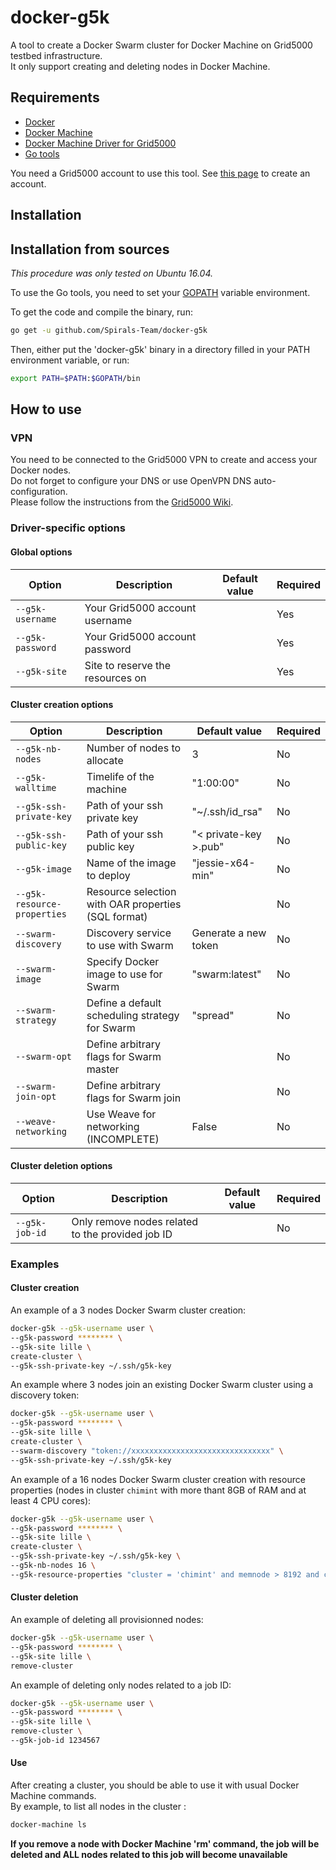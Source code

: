 # docker-g5k
A tool to create a Docker Swarm cluster for Docker Machine on Grid5000 testbed infrastructure.  
It only support creating and deleting nodes in Docker Machine.   

## Requirements
* [Docker](https://www.docker.com/products/overview#/install_the_platform)
* [Docker Machine](https://docs.docker.com/machine/install-machine)
* [Docker Machine Driver for Grid5000](https://github.com/Spirals-Team/docker-machine-driver-g5k)
* [Go tools](https://golang.org/doc/install)

You need a Grid5000 account to use this tool. See [this page](https://www.grid5000.fr/mediawiki/index.php/Grid5000:Get_an_account) to create an account.

## Installation

## Installation from sources
*This procedure was only tested on Ubuntu 16.04.*

To use the Go tools, you need to set your [GOPATH](https://golang.org/doc/code.html#GOPATH) variable environment.

To get the code and compile the binary, run:
```bash
go get -u github.com/Spirals-Team/docker-g5k
```

Then, either put the 'docker-g5k' binary in a directory filled in your PATH environment variable, or run:
```bash
export PATH=$PATH:$GOPATH/bin
```

## How to use

### VPN
You need to be connected to the Grid5000 VPN to create and access your Docker nodes.  
Do not forget to configure your DNS or use OpenVPN DNS auto-configuration.  
Please follow the instructions from the [Grid5000 Wiki](https://www.grid5000.fr/mediawiki/index.php/VPN).

### Driver-specific options

#### Global options

|            Option            |                       Description                       |     Default value     |  Required  |
|------------------------------|---------------------------------------------------------|-----------------------|------------|
| `--g5k-username`             | Your Grid5000 account username                          |                       | Yes        |
| `--g5k-password`             | Your Grid5000 account password                          |                       | Yes        |
| `--g5k-site`                 | Site to reserve the resources on                        |                       | Yes        |

#### Cluster creation options

|            Option            |                       Description                       |     Default value     |  Required  |
|------------------------------|---------------------------------------------------------|-----------------------|------------|
| `--g5k-nb-nodes`             | Number of nodes to allocate                             | 3                     | No         |
| `--g5k-walltime`             | Timelife of the machine                                 | "1:00:00"             | No         |
| `--g5k-ssh-private-key`      | Path of your ssh private key                            | "~/.ssh/id_rsa"       | No         |
| `--g5k-ssh-public-key`       | Path of your ssh public key                             | "< private-key >.pub" | No         |
| `--g5k-image`                | Name of the image to deploy                             | "jessie-x64-min"      | No         |
| `--g5k-resource-properties`  | Resource selection with OAR properties (SQL format)     |                       | No         |
| `--swarm-discovery`          | Discovery service to use with Swarm                     | Generate a new token  | No         |
| `--swarm-image`              | Specify Docker image to use for Swarm                   | "swarm:latest"        | No         |
| `--swarm-strategy`           | Define a default scheduling strategy for Swarm          | "spread"              | No         |
| `--swarm-opt`                | Define arbitrary flags for Swarm master                 |                       | No         |
| `--swarm-join-opt`           | Define arbitrary flags for Swarm join                   |                       | No         |
| `--weave-networking`         | Use Weave for networking (INCOMPLETE)                   | False                 | No         |

#### Cluster deletion options

|            Option            |                       Description                       |     Default value     |  Required  |
|------------------------------|---------------------------------------------------------|-----------------------|------------|
| `--g5k-job-id`               | Only remove nodes related to the provided job ID        |                       | No         |

### Examples

#### Cluster creation

An example of a 3 nodes Docker Swarm cluster creation:
```bash
docker-g5k --g5k-username user \
--g5k-password ******** \
--g5k-site lille \
create-cluster \
--g5k-ssh-private-key ~/.ssh/g5k-key
```

An example where 3 nodes join an existing Docker Swarm cluster using a discovery token:
```bash
docker-g5k --g5k-username user \
--g5k-password ******** \
--g5k-site lille \
create-cluster \
--swarm-discovery "token://xxxxxxxxxxxxxxxxxxxxxxxxxxxxxxx" \
--g5k-ssh-private-key ~/.ssh/g5k-key
```

An example of a 16 nodes Docker Swarm cluster creation with resource properties (nodes in cluster `chimint` with more thant 8GB of RAM and at least 4 CPU cores):
```bash
docker-g5k --g5k-username user \
--g5k-password ******** \
--g5k-site lille \
create-cluster \
--g5k-ssh-private-key ~/.ssh/g5k-key \
--g5k-nb-nodes 16 \
--g5k-resource-properties "cluster = 'chimint' and memnode > 8192 and cpucore >= 4"
```

#### Cluster deletion

An example of deleting all provisionned nodes:
```bash
docker-g5k --g5k-username user \
--g5k-password ******** \
--g5k-site lille \
remove-cluster
```

An example of deleting only nodes related to a job ID:
```bash
docker-g5k --g5k-username user \
--g5k-password ******** \
--g5k-site lille \
remove-cluster \
--g5k-job-id 1234567
```

#### Use

After creating a cluster, you should be able to use it with usual Docker Machine commands.  
By example, to list all nodes in the cluster :
```bash
docker-machine ls
```
 
**If you remove a node with Docker Machine 'rm' command, the job will be deleted and ALL nodes related to this job will become unavailable**  
